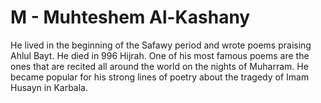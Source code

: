 M - Muhteshem Al-Kashany
========================

He lived in the beginning of the Safawy period and wrote poems praising
Ahlul Bayt. He died in 996 Hijrah. One of his most famous poems are the
ones that are recited all around the world on the nights of Muharram. He
became popular for his strong lines of poetry about the tragedy of Imam
Husayn in Karbala.


